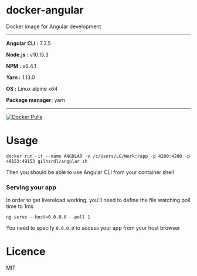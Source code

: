# docker-angular

Docker image for Angular development

----------------------------------------

**Angular CLI :** 7.3.5

**Node.js :** v10.15.3

**NPM :** v6.4.1

**Yarn :** 1.13.0

**OS :** Linux alpine x64

**Package manager:** yarn

----------------------------------------

[![Docker Pulls](https://img.shields.io/docker/pulls/gilhardl/angular.svg)](https://hub.docker.com/r/gilhardl/angular/)


# Usage

```
docker run -it --name ANGULAR -v /c/Users/LG/Work:/app -p 4200:4200 -p 49153:49153 gilhardl/angular sh
```

Then you should be able to use Angular CLI from your container shell

### Serving your app

In order to get livereload working, you'll need to define the file watching poll time to 1ms

```
ng serve --host=0.0.0.0 --poll 1
```

You need to specify `0.0.0.0` to access your app from your host browser

# Licence

MIT